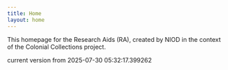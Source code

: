 ```yaml
---
title: Home
layout: home
---
```


This homepage for the Research Aids (RA), created by NIOD in the context of the Colonial Collections project. 


current version from 2025-07-30 05:32:17.399262